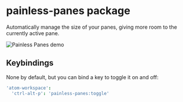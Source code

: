 # painless-panes package

Automatically manage the size of your panes, giving more room to the currently active pane.

![Painless Panes demo](https://cloud.githubusercontent.com/assets/8588/9201205/9e9a2dfe-4000-11e5-97b1-0f0c7cab5f13.gif)

## Keybindings

None by default, but you can bind a key to toggle it on and off:

```cson
'atom-workspace':
  'ctrl-alt-p': 'painless-panes:toggle'
```
